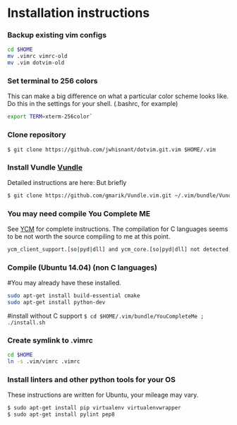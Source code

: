 # Installation instructions

### Backup existing vim configs

```sh
cd $HOME
mv .vimrc vimrc-old
mv .vim dotvim-old
```

### Set terminal to 256 colors 

This can make a big difference on what a particular color scheme looks like.
Do this in the settings for your shell.  (.bashrc, for example)

```sh
export TERM=xterm-256color`
```

### Clone repository
`$ git clone https://github.com/jwhisnant/dotvim.git.vim $HOME/.vim`

### Install Vundle [Vundle]

Detailed instructions are here:
But briefly 
```sh
$ git clone https://github.com/gmarik/Vundle.vim.git ~/.vim/bundle/Vundle.vim
```

### You may need compile You Complete ME
See [YCM] for complete instructions.  The compilation for C languages seems to be not worth the source compiling to me at this point.

```sh
ycm_client_support.[so|pyd|dll] and ycm_core.[so|pyd|dll] not detected; you need to compile YCM before using it. Read the docs!
```

### Compile (Ubuntu 14.04) (non C languages)

#You may already have these installed.
```sh
sudo apt-get install build-essential cmake
sudo apt-get install python-dev
```
#install without C support
`$ cd $HOME/.vim/bundle/YouCompleteMe ; ./install.sh`

### Create symlink to .vimrc
```sh
cd $HOME
ln -s .vim/vimrc .vimrc
```

### Install linters and other python tools for your OS

These instructions are written for Ubuntu, your mileage may vary.

```sh
$ sudo apt-get install pip virtualenv virtualenvwrapper
$ sudo apt-get install pylint pep8
```

[Vundle]:http://github.com/gmarik/Vundle.vim
[YCM]:https://github.com/Valloric/YouCompleteMe
